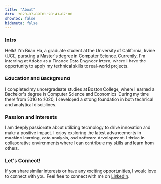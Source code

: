 ```yaml
---
title: "About"
date: 2023-07-08T01:20:41-07:00
showtoc: false
hidemeta: false
---
```


### Intro

Hello! I'm Brian Ha, a graduate student at the University of California, Irvine (UCI), pursuing a Master's degree in Computer Science. Currently, I'm interning at Adobe as a Finance Data Engineer Intern, where I have the opportunity to apply my technical skills to real-world projects.

### Education and Background

I completed my undergraduate studies at Boston College, where I earned a Bachelor's degree in Computer Science and Economics. During my time there from 2016 to 2020, I developed a strong foundation in both technical and analytical disciplines.

### Passion and Interests

I am deeply passionate about utilizing technology to drive innovation and make a positive impact. I enjoy exploring the latest advancements in machine learning, data analysis, and software development. I thrive in collaborative environments where I can contribute my skills and learn from others.

### Let's Connect!

If you share similar interests or have any exciting opportunities, I would love to connect with you. Feel free to connect with me on [LinkedIn](https://www.linkedin.com/in/brian-ha/).

